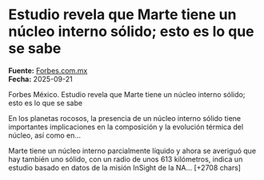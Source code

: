 # Estudio revela que Marte tiene un núcleo interno sólido; esto es lo que se sabe

**Fuente:** [Forbes.com.mx](https://forbes.com.mx/estudio-revela-que-marte-tiene-un-nucleo-interno-solido-esto-es-lo-que-se-sabe/)  
**Fecha:** 2025-09-21

Forbes México.
 Estudio revela que Marte tiene un núcleo interno sólido; esto es lo que se sabe

En los planetas rocosos, la presencia de un núcleo interno sólido tiene importantes implicaciones en la composición y la evolución térmica del núcleo, así como en…

Marte tiene un núcleo interno parcialmente líquido y ahora se averiguó que hay también uno sólido, con un radio de unos 613 kilómetros, indica un estudio basado en datos de la misión InSight de la NA… [+2708 chars]
